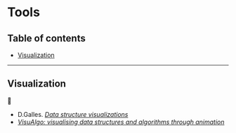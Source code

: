 # Tools <!-- omit in toc -->

## Table of contents <!-- omit in toc -->

- [Visualization](#visualization)

---

## Visualization

:link:

- D.Galles. [*Data structure visualizations*](https://www.cs.usfca.edu/~galles/visualization/Algorithms.html)
- [*VisuAlgo: visualising data structures and algorithms through animation*](https://visualgo.net/)

